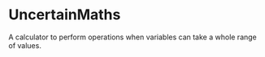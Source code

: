 # UncertainMaths
A calculator to perform operations when variables can take a whole range of values.

